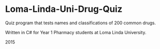 # Loma-Linda-Uni-Drug-Quiz

Quiz program that tests names and classifications of 200 common drugs. 

Written in C# for Year 1 Pharmacy students at Loma Linda University.

2015
